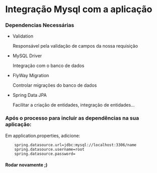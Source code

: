 # Integração Mysql com a aplicação

### Dependencias Necessárias
- Validation

    Responsável pela validação de campos da nossa requisição

- MySQL Driver

    Integração com o banco de dados

- FlyWay Migration

    Controlar migrações do banco de dados

- Spring Data JPA

    Facilitar a criação de entidades, integração de entidades...

### Após o processo para incluir as dependências na sua aplicação:

Em application.properties, adicione:

        spring.datasource.url=jdbc:mysql://localhost:3306/name
        spring.datasource.username=root
        spring.datasource.password=


#### Rodar novamente ;) 